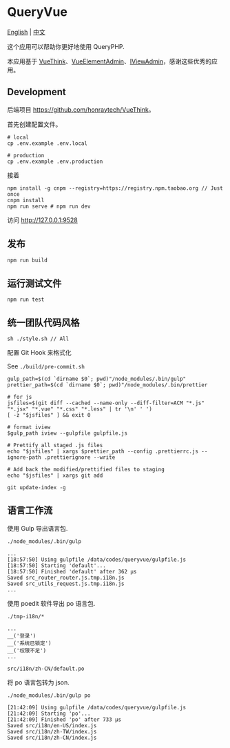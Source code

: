 # QueryVue

<a href="./README.md">English</a> | <a href="./README-zh-CN.md">中文</a>

这个应用可以帮助你更好地使用 QueryPHP.

本应用基于 [VueThink](https://github.com/honraytech/VueThink)、[VueElementAdmin](https://github.com/PanJiaChen/vue-element-admin)、[IViewAdmin](https://github.com/iview/iview-admin)，感谢这些优秀的应用。

## Development

后端项目 <https://github.com/honraytech/VueThink>。

首先创建配置文件。

```
# local
cp .env.example .env.local

# production
cp .env.example .env.production
```

接着

```bas
npm install -g cnpm --registry=https://registry.npm.taobao.org // Just once
cnpm install
npm run serve # npm run dev
```
访问 http://127.0.0.1:9528

## 发布

```bash
npm run build
```

## 运行测试文件

```
npm run test
```

## 统一团队代码风格

```
sh ./style.sh // All
```

配置 Git Hook 来格式化

See `./build/pre-commit.sh`

```
gulp_path=$(cd `dirname $0`; pwd)"/node_modules/.bin/gulp"
prettier_path=$(cd `dirname $0`; pwd)"/node_modules/.bin/prettier

# for js
jsfiles=$(git diff --cached --name-only --diff-filter=ACM "*.js" "*.jsx" "*.vue" "*.css" "*.less" | tr '\n' ' ')
[ -z "$jsfiles" ] && exit 0

# format iview
$gulp_path iview --gulpfile gulpfile.js

# Prettify all staged .js files
echo "$jsfiles" | xargs $prettier_path --config .prettierrc.js --ignore-path .prettierignore --write

# Add back the modified/prettified files to staging
echo "$jsfiles" | xargs git add

git update-index -g

```

## 语言工作流

使用 Gulp 导出语言包.

```
./node_modules/.bin/gulp

...
[18:57:50] Using gulpfile /data/codes/queryvue/gulpfile.js
[18:57:50] Starting 'default'...
[18:57:50] Finished 'default' after 362 μs
Saved src_router_router.js.tmp.i18n.js
Saved src_utils_request.js.tmp.i18n.js
...
```

使用 poedit 软件导出 po 语言包.

```
./tmp-i18n/*

...
__('登录')
__('系统已锁定')
__('权限不足')
...

src/i18n/zh-CN/default.po
```

将 po 语言包转为 json.

```
./node_modules/.bin/gulp po

[21:42:09] Using gulpfile /data/codes/queryvue/gulpfile.js
[21:42:09] Starting 'po'...
[21:42:09] Finished 'po' after 733 μs
Saved src/i18n/en-US/index.js
Saved src/i18n/zh-TW/index.js
Saved src/i18n/zh-CN/index.js
```
